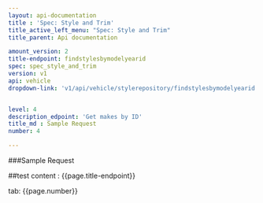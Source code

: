 ```yaml
---
layout: api-documentation
title : 'Spec: Style and Trim'
title_active_left_menu: "Spec: Style and Trim"
title_parent: Api documentation

amount_version: 2
title-endpoint: findstylesbymodelyearid
spec: spec_style_and_trim
version: v1
api: vehicle
dropdown-link: 'v1/api/vehicle/stylerepository/findstylesbymodelyearid'


level: 4
description_edpoint: 'Get makes by ID'
title_md : Sample Request
number: 4

---
```


###Sample Request

##test content : {{page.title-endpoint}} 

tab: {{page.number}} 
